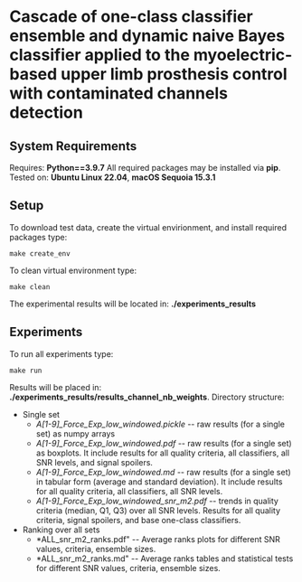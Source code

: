 # Cascade of one-class classifier ensemble and dynamic naive Bayes classifier applied to the myoelectric-based upper limb prosthesis control with contaminated channels detection

## System Requirements

Requires: __Python==3.9.7__
All required packages may be installed via __pip__.
Tested on: __Ubuntu Linux 22.04__, __macOS  Sequoia 15.3.1__

## Setup
To download test data, create the virtual envirionment, and install required packages type:
```
make create_env
```
To clean virtual environment type:
```
make clean
```

The experimental results will be located in: __./experiments\_results__

## Experiments

To run all experiments type:
```
make run
```

Results will be placed in: __./experiments\_results/results\_channel\_nb\_weights__.
Directory structure:

  + Single set
    + *A[1-9]_Force_Exp_low_windowed.pickle* -- raw results (for a single set) as numpy arrays
    + *A[1-9]_Force_Exp_low_windowed.pdf* -- raw results (for a single set) as boxplots. It include results for all quality criteria, all classifiers, all SNR levels, and signal spoilers.
    + *A[1-9]_Force_Exp_low_windowed.md* -- raw results (for a single set) in tabular form (average and standard deviation). It include results for all quality criteria, all classifiers, all SNR levels.
    + *A[1-9]_Force_Exp_low_windowed_snr_m2.pdf* -- trends in quality criteria (median, Q1, Q3) over all SNR levels. Results for all quality criteria, signal spoilers, and base one-class classifiers.
  + Ranking over all sets
    + *ALL_snr_m2_ranks.pdf" -- Average ranks plots for different SNR values, criteria, ensemble sizes.
    + *ALL_snr_m2_ranks.md" -- Average ranks tables and statistical tests for different SNR values, criteria, ensemble sizes. 
